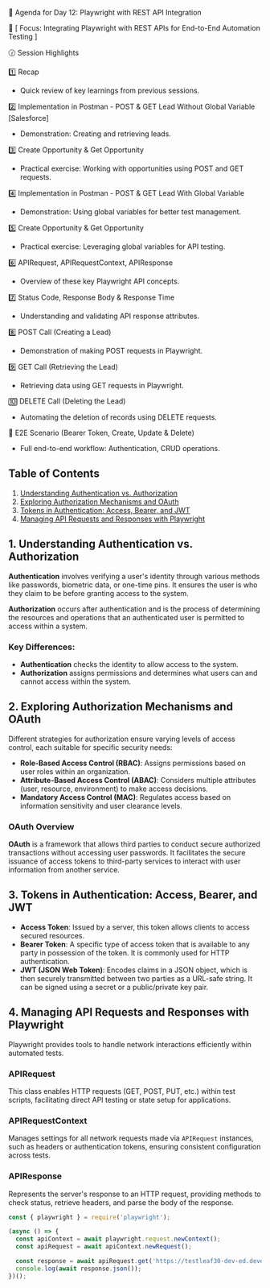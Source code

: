 📑 Agenda for Day 12: Playwright with REST API Integration  

🎯 [ Focus: Integrating Playwright with REST APIs for End-to-End Automation Testing ]

🕝 Session Highlights  

1️⃣ Recap  
* Quick review of key learnings from previous sessions.  

2️⃣ Implementation in Postman - POST & GET Lead Without Global Variable [Salesforce]  
* Demonstration: Creating and retrieving leads.  

3️⃣ Create Opportunity & Get Opportunity  
* Practical exercise: Working with opportunities using POST and GET requests.  

4️⃣ Implementation in Postman - POST & GET Lead With Global Variable  
* Demonstration: Using global variables for better test management.  

5️⃣ Create Opportunity & Get Opportunity  
* Practical exercise: Leveraging global variables for API testing.  

6️⃣ APIRequest, APIRequestContext, APIResponse  
* Overview of these key Playwright API concepts.  

7️⃣ Status Code, Response Body & Response Time  
* Understanding and validating API response attributes.  

8️⃣ POST Call (Creating a Lead)  
* Demonstration of making POST requests in Playwright.  

9️⃣ GET Call (Retrieving the Lead)  
* Retrieving data using GET requests in Playwright.  

🔟 DELETE Call (Deleting the Lead)  
* Automating the deletion of records using DELETE requests.  

🔢 E2E Scenario (Bearer Token, Create, Update & Delete)  
* Full end-to-end workflow: Authentication, CRUD operations.  

## Table of Contents
1. [Understanding Authentication vs. Authorization](#1-understanding-authentication-vs-authorization)
2. [Exploring Authorization Mechanisms and OAuth](#2-exploring-authorization-mechanisms-and-oauth)
3. [Tokens in Authentication: Access, Bearer, and JWT](#3-tokens-in-authentication-access-bearer-and-jwt)
4. [Managing API Requests and Responses with Playwright](#4-managing-api-requests-and-responses-with-playwright)

## 1. Understanding Authentication vs. Authorization
**Authentication** involves verifying a user's identity through various methods like passwords, biometric data, or one-time pins. It ensures the user is who they claim to be before granting access to the system.

**Authorization** occurs after authentication and is the process of determining the resources and operations that an authenticated user is permitted to access within a system.

### Key Differences:
- **Authentication** checks the identity to allow access to the system.
- **Authorization** assigns permissions and determines what users can and cannot access within the system.

## 2. Exploring Authorization Mechanisms and OAuth
Different strategies for authorization ensure varying levels of access control, each suitable for specific security needs:
- **Role-Based Access Control (RBAC)**: Assigns permissions based on user roles within an organization.
- **Attribute-Based Access Control (ABAC)**: Considers multiple attributes (user, resource, environment) to make access decisions.
- **Mandatory Access Control (MAC)**: Regulates access based on information sensitivity and user clearance levels.

### OAuth Overview
**OAuth** is a framework that allows third parties to conduct secure authorized transactions without accessing user passwords. It facilitates the secure issuance of access tokens to third-party services to interact with user information from another service.

## 3. Tokens in Authentication: Access, Bearer, and JWT
- **Access Token**: Issued by a server, this token allows clients to access secured resources.
- **Bearer Token**: A specific type of access token that is available to any party in possession of the token. It is commonly used for HTTP authentication.
- **JWT (JSON Web Token)**: Encodes claims in a JSON object, which is then securely transmitted between two parties as a URL-safe string. It can be signed using a secret or a public/private key pair.

## 4. Managing API Requests and Responses with Playwright
Playwright provides tools to handle network interactions efficiently within automated tests.

### APIRequest
This class enables HTTP requests (GET, POST, PUT, etc.) within test scripts, facilitating direct API testing or state setup for applications.

### APIRequestContext
Manages settings for all network requests made via `APIRequest` instances, such as headers or authentication tokens, ensuring consistent configuration across tests.

### APIResponse
Represents the server's response to an HTTP request, providing methods to check status, retrieve headers, and parse the body of the response.

```javascript
const { playwright } = require('playwright');

(async () => {
  const apiContext = await playwright.request.newContext();
  const apiRequest = await apiContext.newRequest();

  const response = await apiRequest.get('https://testleaf30-dev-ed.develop.my.salesforce.com/services/data/v58.0/sobjects/Lead');
  console.log(await response.json());
})();


